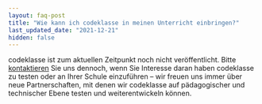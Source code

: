 ```yaml
---
layout: faq-post
title: "Wie kann ich codeklasse in meinen Unterricht einbringen?"
last_updated_date: "2021-12-21"
hidden: false
---
```


codeklasse ist zum aktuellen Zeitpunkt noch nicht veröffentlicht.
Bitte [kontaktieren](/#contact) Sie uns dennoch,
wenn Sie Interesse daran haben codeklasse zu testen oder an Ihrer Schule einzuführen
– wir freuen uns immer über neue Partnerschaften,
mit denen wir codeklasse auf pädagogischer und technischer Ebene testen und weiterentwickeln können.